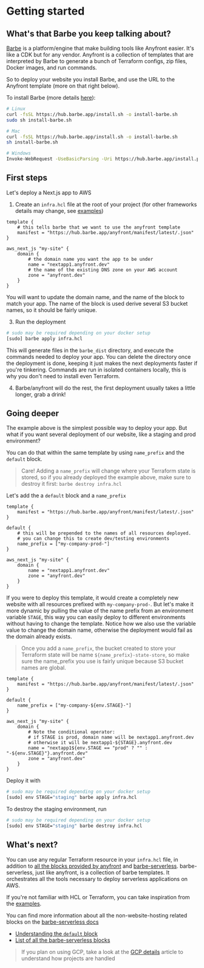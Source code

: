 # Getting started

## What's that Barbe you keep talking about?

[Barbe](https://github.com/Plenituz/barbe) is a platform/engine that make building tools like Anyfront easier. It's like a CDK but for any vendor. Anyfront is a collection of templates that are interpreted by Barbe to generate a bunch of Terraform configs, zip files, Docker images, and run commands.

So to deploy your website you install Barbe, and use the URL to the Anyfront template (more on that right below).

To install Barbe (more details [here](https://github.com/Plenituz/barbe/blob/main/docs/installation.md)):
```bash
# Linux
curl -fsSL https://hub.barbe.app/install.sh -o install-barbe.sh
sudo sh install-barbe.sh

# Mac
curl -fsSL https://hub.barbe.app/install.sh -o install-barbe.sh
sh install-barbe.sh

# Windows
Invoke-WebRequest -UseBasicParsing -Uri https://hub.barbe.app/install.ps1 | Invoke-Expression
```

## First steps

Let's deploy a Next.js app to AWS

1. Create an `infra.hcl` file at the root of your project (for other frameworks details may change, see [examples](examples/))
```hcl
template {
    # this tells barbe that we want to use the anyfront template
    manifest = "https://hub.barbe.app/anyfront/manifest/latest/.json"
}

aws_next_js "my-site" {
    domain {
        # the domain name you want the app to be under
        name = "nextapp1.anyfront.dev"
        # the name of the existing DNS zone on your AWS account
        zone = "anyfront.dev"
    }
}
```
You will want to update the domain name, and the name of the block to match your app. The name of the block is used derive several S3 bucket names, so it should be fairly unique.

3. Run the deployment
```bash
# sudo may be required depending on your docker setup
[sudo] barbe apply infra.hcl
```
This will generate files in the `barbe_dist` directory, and execute the commands needed to deploy your app. You can delete the directory once the deployment is done, keeping it just makes the next deployments faster if you're tinkering. Commands are run in isolated containers locally, this is why you don't need to install even Terraform.

4. Barbe/anyfront will do the rest, the first deployment usually takes a little longer, grab a drink!

## Going deeper

The example above is the simplest possible way to deploy your app. But what if you want several deployment of our website, like a staging and prod environment?

You can do that within the same template by using `name_prefix` and the `default` block.

> Care! Adding a `name_prefix` will change where your Terraform state is stored, so if you already deployed the example above, make sure to destroy it first: `barbe destroy infra.hcl`

Let's add the a `default` block and a `name_prefix`

```hcl
template {
    manifest = "https://hub.barbe.app/anyfront/manifest/latest/.json"
}

default {
    # this will be prepended to the names of all resources deployed.
    # you can change this to create dev/testing environments
    name_prefix = ["my-company-prod-"]
}

aws_next_js "my-site" {
    domain {
        name = "nextapp1.anyfront.dev"
        zone = "anyfront.dev"
    }
}
```

If you were to deploy this template, it would create a completely new website with all resources prefixed with `my-company-prod-`. But let's make it more dynamic by pulling the value of the name prefix from an environment variable `STAGE`, this way you can easily deploy to different environments without having to change the template. Notice how we also use the variable value to change the domain name, otherwise the deployment would fail as the domain already exists.

> Once you add a `name_prefix`, the bucket created to store your Terraform state will be name `${name_prefix}-state-store`, so make sure the name_prefix you use is fairly unique because S3 bucket names are global.

```hcl
template {
    manifest = "https://hub.barbe.app/anyfront/manifest/latest/.json"
}

default {
    name_prefix = ["my-company-${env.STAGE}-"]
}

aws_next_js "my-site" {
    domain {
        # Note the conditional operator: 
        # if STAGE is prod, domain name will be nextapp1.anyfront.dev
        # otherwise it will be nextapp1-${STAGE}.anyfront.dev
        name = "nextapp1${env.STAGE == "prod" ? "" : "-${env.STAGE}"}.anyfront.dev"
        zone = "anyfront.dev"
    }
}
```

Deploy it with
```bash
# sudo may be required depending on your docker setup
[sudo] env STAGE="staging" barbe apply infra.hcl
```

To destroy the staging environment, run
```bash
# sudo may be required depending on your docker setup
[sudo] env STAGE="staging" barbe destroy infra.hcl
```

## What's next?

You can use any regular Terraform resource in your `infra.hcl` file, in addition to [all the blocks provided by anyfront](references/README.md) and [barbe-serverless](https://github.com/Plenituz/barbe-serverless/blob/main/docs/references/README.md). barbe-serverless, just like anyfront, is a collection of barbe templates. It orchestrates all the tools necessary to deploy serverless applications on AWS.

If you're not familiar with HCL or Terraform, you can take inspiration from the [examples](examples/).

You can find more information about all the non-website-hosting related blocks on the [barbe-serverless docs](https://github.com/Plenituz/barbe-serverless/tree/main/docs)
- [Understanding the `default` block](https://github.com/Plenituz/barbe-serverless/blob/main/docs/default-blocks.md)
- [List of all the barbe-serverless blocks](https://github.com/Plenituz/barbe-serverless/blob/main/docs/references/README.md)

> If you plan on using GCP, take a look at the [GCP details](gcp-details.md) article to understand how projects are handled